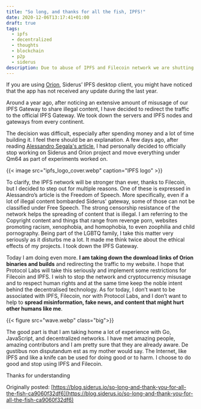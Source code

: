 ```yaml
---
title: "So long, and thanks for all the fish, IPFS!"
date: 2020-12-06T13:17:41+01:00
draft: true
tags:
  - ipfs
  - decentralized
  - thoughts
  - blockchain
  - p2p
  - siderus
description: Due to abuse of IPFS and Filecoin network we are shutting down Siderus Orion and Gateway
---
```

If you are using [Orion](https://orion.qm64.tech/), Siderus’ IPFS desktop
client, you might have noticed that the app has not received any update during
the last year.

Around a year ago, after noticing an extensive amount of misusage of our IPFS
Gateway to share illegal content, I have decided to redirect the traffic to the
official IPFS Gateway. We took down the servers and IPFS nodes and gateways from
every continent.

<!--more-->

The decision was difficult, especially after spending money and a lot of time
building it. I feel there should be an explanation. A few days ago, after
reading [Alessandro Segala's article](https://withblue.ink/2020/11/12/maybe-we-shouldnt-want-a-fully-decentralized-web.html), I had personally decided
to officially stop working on Siderus and Orion project and move everything
under Qm64 as part of experiments worked on.

{{< image src="ipfs_logo_cover.webp" caption="IPFS logo" >}}

To clarify, the IPFS network will be stronger than ever, thanks to Filecoin,
but I decided to step out for multiple reasons. One of these is expressed in
Alessandro’s article is the Freedom of Speech. More specifically, even if a lot
of illegal content bombarded Siderus' gateway, some of those can not be
classified under Free Speech. The strong censorship resistance of the network
helps the spreading of content that is illegal. I am referring to the Copyright
content and things that range from revenge porn, websites promoting racism,
xenophobia, and homophobia, to even zoophilia and child pornography. Being part
of the LGBTQ family, I take this matter very seriously as it disturbs me a lot.
It made me think twice about the ethical effects of my projects. I took down
the IPFS Gateway.

Today I am doing even more. **I am taking down the download links of Orion
binaries and builds** and redirecting the traffic to my website. I hope that
Protocol Labs will take this seriously and implement some restrictions for
Filecoin and IPFS. I wish to stop the network and cryptocurrency misusage and to
respect human rights and at the same time keep the noble intent behind the
decentralised technology. As for today, I don’t want to be associated with IPFS,
Filecoin, nor with Protocol Labs, and I don’t want to help to **spread
misinformation, fake news, and content that might hurt other humans like me**.

{{< figure src="wave.webp" class="big">}}

The good part is that I am taking home a lot of experience with Go, JavaScript,
and decentralized networks. I have met amazing people, amazing contributors and
I am pretty sure that they are already aware. De gustibus non disputandum est as
my mother would say. The Internet, like IPFS and like a knife can be used for
doing good or to harm. I choose to do good and stop using IPFS and Filecoin.

Thanks for understanding

Originally posted: [https://blog.siderus.io/so-long-and-thank-you-for-all-the-fish-ca9060f32df6](https://blog.siderus.io/so-long-and-thank-you-for-all-the-fish-ca9060f32df6)

